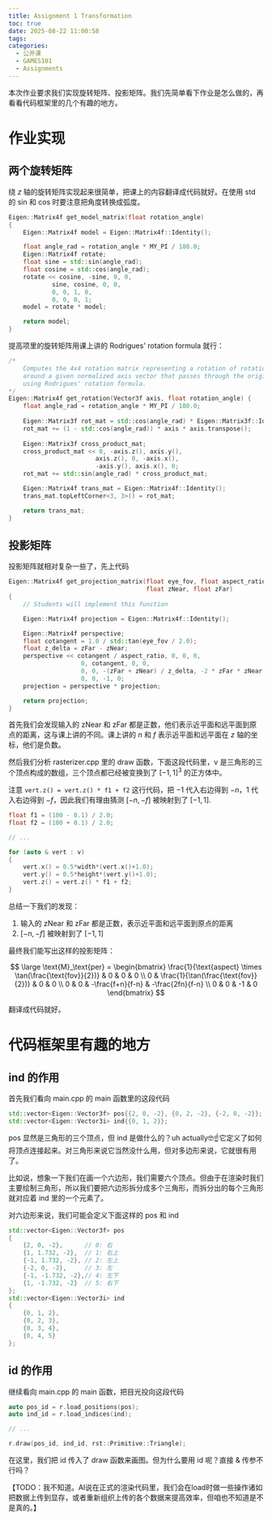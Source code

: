 ```yaml
---
title: Assignment 1 Transformation
toc: true
date: 2025-08-22 11:00:58
tags:
categories:
  - 公开课
  - GAMES101
  - Assignments
---
```


本次作业要求我们实现旋转矩阵、投影矩阵。我们先简单看下作业是怎么做的，再看看代码框架里的几个有趣的地方。

# 作业实现

## 两个旋转矩阵

绕 $z$ 轴的旋转矩阵实现起来很简单，把课上的内容翻译成代码就好。在使用 std 的 sin 和 cos 时要注意把角度转换成弧度。

```cpp
Eigen::Matrix4f get_model_matrix(float rotation_angle)
{
    Eigen::Matrix4f model = Eigen::Matrix4f::Identity();

    float angle_rad = rotation_angle * MY_PI / 180.0;
    Eigen::Matrix4f rotate;
    float sine = std::sin(angle_rad);
    float cosine = std::cos(angle_rad);
    rotate << cosine, -sine, 0, 0,
            sine, cosine, 0, 0, 
            0, 0, 1, 0, 
            0, 0, 0, 1;
    model = rotate * model;

    return model;
}
```

提高项里的旋转矩阵用课上讲的 Rodrigues' rotation formula 就行：

```cpp
/*
    Computes the 4x4 rotation matrix representing a rotation of rotation_angle (in degree) 
    around a given normalized axis vector that passes through the origin, 
    using Rodrigues' rotation formula.
*/
Eigen::Matrix4f get_rotation(Vector3f axis, float rotation_angle) {
    float angle_rad = rotation_angle * MY_PI / 180.0;
    
    Eigen::Matrix3f rot_mat = std::cos(angle_rad) * Eigen::Matrix3f::Identity();
    rot_mat += (1 - std::cos(angle_rad)) * axis * axis.transpose();
    
    Eigen::Matrix3f cross_product_mat;
    cross_product_mat << 0, -axis.z(), axis.y(),
                        axis.z(), 0, -axis.x(), 
                        -axis.y(), axis.x(), 0;
    rot_mat += std::sin(angle_rad) * cross_product_mat;

    Eigen::Matrix4f trans_mat = Eigen::Matrix4f::Identity();
    trans_mat.topLeftCorner<3, 3>() = rot_mat;

    return trans_mat;
}
```

## 投影矩阵

投影矩阵就相对复杂一些了，先上代码

```cpp
Eigen::Matrix4f get_projection_matrix(float eye_fov, float aspect_ratio,
                                      float zNear, float zFar)
{
    // Students will implement this function

    Eigen::Matrix4f projection = Eigen::Matrix4f::Identity();

    Eigen::Matrix4f perspective;
    float cotangent = 1.0 / std::tan(eye_fov / 2.0);
    float z_delta = zFar - zNear;
    perspective << cotangent / aspect_ratio, 0, 0, 0, 
                    0, cotangent, 0, 0, 
                    0, 0, -(zFar + zNear) / z_delta, -2 * zFar * zNear / z_delta,
                    0, 0, -1, 0;
    projection = perspective * projection;

    return projection;
}
```

首先我们会发现输入的 zNear 和 zFar 都是正数，他们表示近平面和远平面到原点的距离，这与课上讲的不同。课上讲的 $n$ 和 $f$ 表示近平面和远平面在 $z$ 轴的坐标，他们是负数。

然后我们分析 rasterizer.cpp 里的 draw 函数，下面这段代码里，v 是三角形的三个顶点构成的数组，三个顶点都已经被变换到了 $[-1,1]^3$ 的正方体中。

注意 `vert.z() = vert.z() * f1 + f2` 这行代码，把 $-1$ 代入右边得到 $-n$，$1$ 代入右边得到 $-f$，因此我们有理由猜测 $[-n,-f]$ 被映射到了 $[-1,1]$. 

```cpp
float f1 = (100 - 0.1) / 2.0;
float f2 = (100 + 0.1) / 2.0;

// ...

for (auto & vert : v)
{
    vert.x() = 0.5*width*(vert.x()+1.0);
    vert.y() = 0.5*height*(vert.y()+1.0);
    vert.z() = vert.z() * f1 + f2;
}
```

总结一下我们的发现：

1. 输入的 zNear 和 zFar 都是正数，表示近平面和远平面到原点的距离
2. $[-n,-f]$ 被映射到了 $[-1,1]$

最终我们能写出这样的投影矩阵：

$$
\large
\text{M}_\text{per} =
\begin{bmatrix}
\frac{1}{\text{aspect} \times \tan(\frac{\text{fov}}{2})} & 0 & 0 & 0 \\
0 & \frac{1}{\tan(\frac{\text{fov}}{2})} & 0 & 0 \\
0 & 0 & -\frac{f+n}{f-n} & -\frac{2fn}{f-n} \\
0 & 0 & -1 & 0
\end{bmatrix}
$$

翻译成代码就好。

# 代码框架里有趣的地方

## ind 的作用

首先我们看向 main.cpp 的 main 函数里的这段代码

```cpp
std::vector<Eigen::Vector3f> pos{{2, 0, -2}, {0, 2, -2}, {-2, 0, -2}};
std::vector<Eigen::Vector3i> ind{{0, 1, 2}};
```

pos 显然是三角形的三个顶点，但 ind 是做什么的？uh actually🤓☝️它定义了如何将顶点连接起来。对三角形来说它当然没什么用，但对多边形来说，它就很有用了。

比如说，想象一下我们在画一个六边形，我们需要六个顶点。但由于在渲染时我们主要绘制三角形，所以我们要把六边形拆分成多个三角形，而拆分出的每个三角形就对应着 ind 里的一个元素了。

对六边形来说，我们可能会定义下面这样的 pos 和 ind

```cpp
std::vector<Eigen::Vector3f> pos
{
    {2, 0, -2},      // 0: 右
    {1, 1.732, -2},  // 1: 右上
    {-1, 1.732, -2}, // 2: 左上
    {-2, 0, -2},     // 3: 左
    {-1, -1.732, -2},// 4: 左下
    {1, -1.732, -2}  // 5: 右下
};
std::vector<Eigen::Vector3i> ind
{
    {0, 1, 2},
    {0, 2, 3},
    {0, 3, 4},
    {0, 4, 5}
};
```

## id 的作用

继续看向 main.cpp 的 main 函数，把目光投向这段代码

```cpp
auto pos_id = r.load_positions(pos);
auto ind_id = r.load_indices(ind);

// ...

r.draw(pos_id, ind_id, rst::Primitive::Triangle);
```

在这里，我们把 id 传入了 draw 函数来画图。但为什么要用 id 呢？直接 & 传参不行吗？

【TODO：我不知道。AI说在正式的渲染代码里，我们会在load时做一些操作诸如把数据上传到显存，或者重新组织上传的各个数据来提高效率，但咱也不知道是不是真的。】
